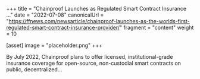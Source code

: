 +++
title = "Chainproof Launches as Regulated Smart Contract Insurance ..."
date = "2022-07-08"
canonicalUrl = "https://ffnews.com/newsarticle/chainproof-launches-as-the-worlds-first-regulated-smart-contract-insurance-provider/"
fragment = "content"
weight = 10

[asset]
    image = "placeholder.png"
+++

By July 2022, Chainproof plans to offer licensed, institutional-grade 
insurance coverage for open-source, non-custodial smart contracts on 
public, decentralized...
